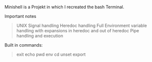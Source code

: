 Minishell is a Projekt in which I recreated the bash Terminal.

Important notes

>UNIX Signal handling
>Heredoc handling
>Full Environment variable handling with expansions in heredoc and out of heredoc
>Pipe handling and execution

Built in commands:
>exit
>echo
>pwd
>env
>cd
>unset
>export

